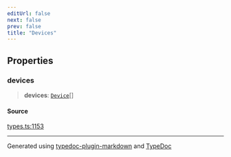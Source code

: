 ```yaml
---
editUrl: false
next: false
prev: false
title: "Devices"
---
```


## Properties

### devices

> **devices**: [`Device`](/api/interfaces/device/)[]

#### Source

[types.ts:1153](https://github.com/fostertheweb/spotify-web-sdk/blob/b2835c1/src/types.ts#L1153)

***

Generated using [typedoc-plugin-markdown](https://www.npmjs.com/package/typedoc-plugin-markdown) and [TypeDoc](https://typedoc.org/)
